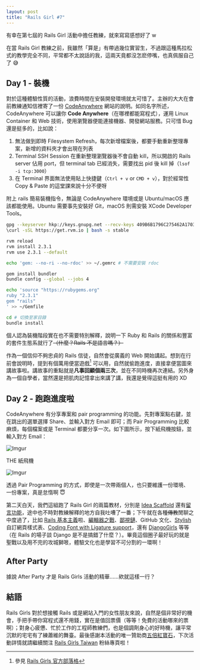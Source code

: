 ```yaml
---
layout: post
title: "Rails Girl #7"
---
```


有幸在第七屆的 Rails Girl 活動中擔任教練，就來寫寫感想好了 w

在當 Rails Girl 教練之前，我雖然「算是」有帶過幾位實習生，不過跟這種馬拉松式的教學完全不同，平常都不太說話的我，這兩天竟都沒怎麽停嘴，也真佩服自己了 😅

## Day 1 - 裝機

對於這種體驗性質的活動，浪費時間在安裝開發環境就太可惜了。主辦的大大在會前教練通知信裡寄了一份 [CodeAnywhere](https://codeanywhere.com/) 網站的說明。如同名字所述，CodeAnywhere 可以讓你 **Code Anywhere**（在哪裡都能寫程式），運用 Linux Container 和 Web 技術，使用瀏覽器便能連接機器、開發網站服務。只可惜 Bug 還是挺多的，比如說：

1. 無法做到即時 Filesystem Refresh，每次新增檔案後，都要手動重新整理專案，新增的資料夾才會出現在列表
2. Terminal SSH Session 在重新整理瀏覽器後不會自動 kill，所以開啟的 Rails server 佔用 port，但 terminal tab 已經消失，需要找出 pid 後 kill 掉（`lsof -i tcp:3000`）
3. 在 Terminal 界面無法使用貼上快捷鍵（`Ctrl + v` or `CMD + v`），對於經常性 Copy & Paste 的這堂課來說十分不便呀

附上 rails 簡易裝機指令，無論是 CodeAnywhere 環境或是 Ubuntu/macOS 應該都能使用。Ubuntu 需要事先安裝好 Git，macOS 則需安裝 XCode Developer Tools。

```bash
gpg --keyserver hkp://keys.gnupg.net --recv-keys 409B6B1796C275462A1703113804BB82D39DC0E3
\curl -sSL https://get.rvm.io | bash -s stable

rvm reload
rvm install 2.3.1
rvm use 2.3.1 --default

echo 'gem: --no-ri --no-rdoc' >> ~/.gemrc # 不需要安裝 rdoc

gem install bundler
bundle config --global --jobs 4

echo 'source "https://rubygems.org"
ruby "2.3.1"
gem "rails"
' >> ~/Gemfile

cd # 切換至家目錄
bundle install
```

個人認為裝機階段實在也不需要特別解釋，說明一下 Ruby 和 Rails 的關係和豐富的套件生態系就行了~~（什麼？Rails 不是語言嗎？）~~

作為一個信仰不夠忠貞的 Rails 信徒，自然會從廣義的 Web 開始講起。想到在行前會說明時，提到有個萬用便當遊戲[^1] 可以用，自然就偷跑進度，直接拿便當圖來講故事啦。講故事的重點就是**凡事回顧個兩三次**，並在不同時機再次連結。另外身為一個自學者，當然還是把肌肉記憶拿出來講了講，我還是覺得這挺有用的 XD


## Day 2 - 跑跑進度啦

CodeAnywhere 有分享專案和 pair programming 的功能。先對專案點右鍵，並在跳出的選單選擇 Share、並輸入對方 Email 即可；而 Pair Programming 比較麻煩，每個檔案或是 Terminal 都要分享一次。如下圖所示，按下紙飛機按鈕，並輸入對方 Email：

![Imgur](http://i.imgur.com/ky0B3yd.png)

THE 紙飛機

![Imgur](http://i.imgur.com/8XTdMEr.png)

透過 Pair Programming 的方式，即使是一次帶兩個人，也只要維護一份環境、一份專案，真是怠惰啊 😇

第二天白天，我們這組跑了 Rails Girl 的兩篇教材，分別是 [Idea Scaffold][rails-1] 還有[留言功能][rails-2]，途中也不時對教練解釋的地方自我吐嘈了一番；下午就在各種~~傳教~~閒聊之中度過了，比如 [Rails 基本主義][the-rails-doctrine]啦、[編輯器之戰][editor-war]、[鄙視鏈](https://vinta.ws/blog/695)、GitHub 文化、[Stylish](https://userstyles.org/) 自訂網頁樣式表、[Coding Font with Ligature support](https://github.com/larsenwork/monoid)，還有 [DjangoGirls](https://djangogirls.org) 等等（在 Rails 的場子談 Django 是不是搞錯了什麼？）。畢竟這個圈子最好玩的就是聖戰以及用不完的攻城獅哏，體驗文化也是學習不可分割的一環啊！

## After Party

據說 After Party 才是 Rails Girls 活動的精華......欸就這樣一行？

## 結語

Rails Girls 對於想接觸 Rails 或是網站入門的女性朋友來說，自然是個非常好的機會，手把手帶你寫程式還不用錢，實在是值回票價（等等！免費的活動哪來的票啊）；對身心疲憊、忙於工作的工程師教練們，也是個調劑身心的好時機，讓平常沉默的宅宅有了練蕭維的舞臺。最後感謝本活動的唯一贊助商[五倍紅寶石](https://5xruby.tw)，下次活動詳情就請繼續關注 [Rails Girls Taiwan][rails-girls-fb] 粉絲專頁啦！

[the-rails-doctrine]: https://medium.com/@juanitofatas/ruby-on-rails-%E5%9F%BA%E6%9C%AC%E4%B8%BB%E7%BE%A9-f4cde39292a4
[rails-1]: http://railsgirls.tw/app
[rails-2]: http://railsgirls.tw/commenting
[editor-war]: https://yukaii.tw/blog/2016/06/22/sublime-atom-vscode-comparison-mid-2016/
[rails-girls-fb]: https://www.facebook.com/railsgirlstw/

[^1]: 參見 [Rails Girls 官方部落格](http://blog.railsgirls.com/post/20405930015/bentobox-learn-the-language-of-technology)

